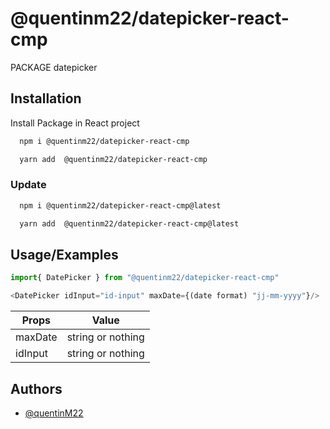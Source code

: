 
# @quentinm22/datepicker-react-cmp

PACKAGE datepicker




## Installation

Install Package in React project

```bash
  npm i @quentinm22/datepicker-react-cmp

  yarn add  @quentinm22/datepicker-react-cmp
```
    
### Update

```bash
  npm i @quentinm22/datepicker-react-cmp@latest

  yarn add  @quentinm22/datepicker-react-cmp@latest
```

## Usage/Examples

```javascript
import{ DatePicker } from "@quentinm22/datepicker-react-cmp"

<DatePicker idInput="id-input" maxDate={(date format) "jj-mm-yyyy"}/>
```


| Props  | Value |
| ------------- | ------------- |
| maxDate  | string or nothing  |
| idInput  | string or nothing  |

## Authors

- [@quentinM22](https://github.com/quentinM22)

